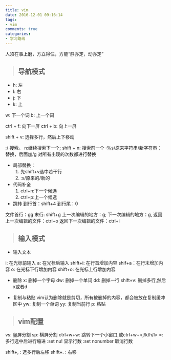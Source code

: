 ```yaml
---
title: vim
date: 2016-12-01 09:16:14
tags:
- vim
comments: true
categories:
- 学习路线
---
```


人须在事上磨，方立得住，方能“静亦定，动亦定”

>## 导航模式

* h: 左
* l: 右
* j: 下
* k: 上

w: 下一个词
b: 上一个词

ctrl + f: 向下一屏
ctrl + b: 向上一屏

shift + v: 选择多行，然后上下移动

:/ 搜索。 n:继续搜索下一个; shift + n: 搜索前一个
:%s/原来字符串/新字符串： 替换，后面加/g 对所有出现的次数都进行替换
* 局部替换：
	1. 先shift+v选中若干行
	2. :s/原来的/新的
* 代码补全
	1. ctrl+n:下一个候选
	2. ctrl+p:上一个候选
* 跳转
到行首：shift+4
到行尾：0

文件首行：gg
末行: shift+g
上一次编辑的地方：g;
下一次编辑的地方：g,
返回上一次编辑的文件：ctrl+o
返回下一次编辑的文件：ctrl+i

>## 输入模式

* 输入文本

i: 在光标前输入
a: 在光标后输入
shift+i: 在行首增加内容
shif+a：在行末增加内容
o: 在光标下行增加内容
shift+o: 在光标上行增加内容

* 删除
x: 删掉一个字母
dw: 删掉一个单词
dd: 删掉一行
shift+v: 删掉多行,然后x或者d

* 复制与粘贴
vim认为删除就是剪切，所有被删掉的内容，都会被放在复制缓冲区中
yw: 复制一个单词
yy: 复制当前行
p: 粘贴

>## vim配置

vs: 竖屏分割
sp: 横屏分割
ctrl+w+w: 跳转下一个小窗口,或ctrl+w+<j/k/h/l>
=: 多行选中后进行缩进
:set nu! 显示行数
:set nonumber 取消行数

shift+, : 选多行后左移
shift+. : 右移


